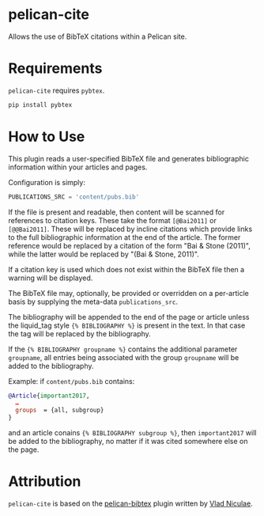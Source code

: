pelican-cite
==============

Allows the use of BibTeX citations within a Pelican site.

Requirements
============

`pelican-cite` requires `pybtex`.

```bash
pip install pybtex
```

How to Use
==========

This plugin reads a user-specified BibTeX file and generates bibliographic
information within your articles and pages.

Configuration is simply:

```python
PUBLICATIONS_SRC = 'content/pubs.bib'
```

If the file is present and readable, then content will be scanned for references
to citation keys. These take the format `[@Bai2011]` or `[@@Bai2011]`. These
will be replaced by incline citations which provide links to the full
bibliographic information at the end of the article. The former reference would
be replaced by a citation of the form "Bai & Stone (2011)", while the latter
would be replaced by "(Bai & Stone, 2011)".

If a citation key is used which does not exist within the BibTeX file then
a warning will be displayed.

The BibTeX file may, optionally, be provided or overridden on a per-article
basis by supplying the meta-data `publications_src`.

The bibliography will be appended to the end of the page or article unless the
liquid_tag style `{% BIBLIOGRAPHY %}` is present in the text. In that case the
tag will be replaced by the bibliography.

If the `{% BIBLIOGRAPHY groupname %}` contains the additional parameter
`groupname`, all entries being associated with the group `groupname` will be
added to the bibliography.

Example: if `content/pubs.bib` contains:

```bibtex
@Article{important2017,
  …
  groups  = {all, subgroup}
}
```

and an article conains `{% BIBLIOGRAPHY subgroup %}`, then `important2017` will
be added to the bibliography, no matter if it was cited somewhere else on the
page.

Attribution
===========
`pelican-cite` is based on the
[pelican-bibtex](https://github.com/vene/pelican-bibtex) plugin written by
[Vlad Niculae](https://github.com/vene).
